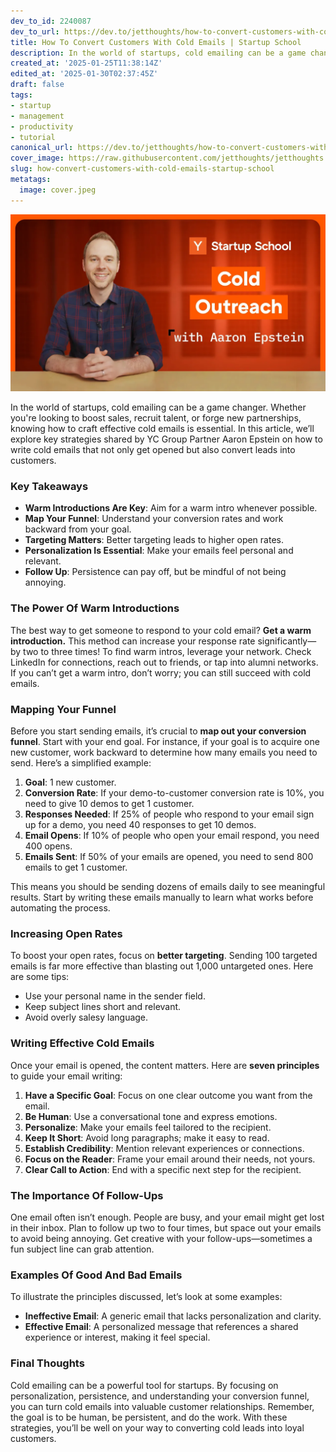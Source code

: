```yaml
---
dev_to_id: 2240087
dev_to_url: https://dev.to/jetthoughts/how-to-convert-customers-with-cold-emails-startup-school-996
title: How To Convert Customers With Cold Emails | Startup School
description: In the world of startups, cold emailing can be a game changer. Whether you're looking to boost...
created_at: '2025-01-25T11:38:14Z'
edited_at: '2025-01-30T02:37:45Z'
draft: false
tags:
- startup
- management
- productivity
- tutorial
canonical_url: https://dev.to/jetthoughts/how-to-convert-customers-with-cold-emails-startup-school-996
cover_image: https://raw.githubusercontent.com/jetthoughts/jetthoughts.github.io/master/content/blog/how-convert-customers-with-cold-emails-startup-school/cover.jpeg
slug: how-convert-customers-with-cold-emails-startup-school
metatags:
  image: cover.jpeg
---
```

[![How To Convert Customers With Cold Emails | Startup School](file_0.webp)](https://www.youtube.com/watch?v=7Kh_fpxP1yY)

In the world of startups, cold emailing can be a game changer. Whether you're looking to boost sales, recruit talent, or forge new partnerships, knowing how to craft effective cold emails is essential. In this article, we’ll explore key strategies shared by YC Group Partner Aaron Epstein on how to write cold emails that not only get opened but also convert leads into customers.

### Key Takeaways

*   **Warm Introductions Are Key**: Aim for a warm intro whenever possible.
*   **Map Your Funnel**: Understand your conversion rates and work backward from your goal.
*   **Targeting Matters**: Better targeting leads to higher open rates.
*   **Personalization Is Essential**: Make your emails feel personal and relevant.
*   **Follow Up**: Persistence can pay off, but be mindful of not being annoying.

### The Power Of Warm Introductions

The best way to get someone to respond to your cold email? **Get a warm introduction.** This method can increase your response rate significantly—by two to three times! To find warm intros, leverage your network. Check LinkedIn for connections, reach out to friends, or tap into alumni networks. If you can’t get a warm intro, don’t worry; you can still succeed with cold emails.

### Mapping Your Funnel

Before you start sending emails, it’s crucial to **map out your conversion funnel**. Start with your end goal. For instance, if your goal is to acquire one new customer, work backward to determine how many emails you need to send. Here’s a simplified example:

1.  **Goal**: 1 new customer.
2.  **Conversion Rate**: If your demo-to-customer conversion rate is 10%, you need to give 10 demos to get 1 customer.
3.  **Responses Needed**: If 25% of people who respond to your email sign up for a demo, you need 40 responses to get 10 demos.
4.  **Email Opens**: If 10% of people who open your email respond, you need 400 opens.
5.  **Emails Sent**: If 50% of your emails are opened, you need to send 800 emails to get 1 customer.

This means you should be sending dozens of emails daily to see meaningful results. Start by writing these emails manually to learn what works before automating the process.

### Increasing Open Rates

To boost your open rates, focus on **better targeting**. Sending 100 targeted emails is far more effective than blasting out 1,000 untargeted ones. Here are some tips:

*   Use your personal name in the sender field.
*   Keep subject lines short and relevant.
*   Avoid overly salesy language.

### Writing Effective Cold Emails

Once your email is opened, the content matters. Here are **seven principles** to guide your email writing:

1.  **Have a Specific Goal**: Focus on one clear outcome you want from the email.
2.  **Be Human**: Use a conversational tone and express emotions.
3.  **Personalize**: Make your emails feel tailored to the recipient.
4.  **Keep It Short**: Avoid long paragraphs; make it easy to read.
5.  **Establish Credibility**: Mention relevant experiences or connections.
6.  **Focus on the Reader**: Frame your email around their needs, not yours.
7.  **Clear Call to Action**: End with a specific next step for the recipient.

### The Importance Of Follow-Ups

One email often isn’t enough. People are busy, and your email might get lost in their inbox. Plan to follow up two to four times, but space out your emails to avoid being annoying. Get creative with your follow-ups—sometimes a fun subject line can grab attention.

### Examples Of Good And Bad Emails

To illustrate the principles discussed, let’s look at some examples:

*   **Ineffective Email**: A generic email that lacks personalization and clarity.
*   **Effective Email**: A personalized message that references a shared experience or interest, making it feel special.

### Final Thoughts

Cold emailing can be a powerful tool for startups. By focusing on personalization, persistence, and understanding your conversion funnel, you can turn cold emails into valuable customer relationships. Remember, the goal is to be human, be persistent, and do the work. With these strategies, you’ll be well on your way to converting cold leads into loyal customers.